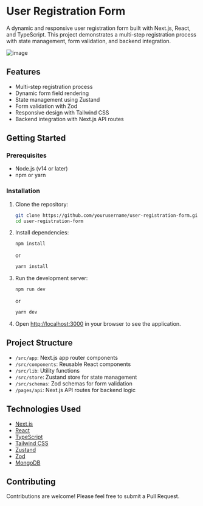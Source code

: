 # User Registration Form

A dynamic and responsive user registration form built with Next.js, React, and TypeScript. This project demonstrates a multi-step registration process with state management, form validation, and backend integration.

![image](https://github.com/user-attachments/assets/cac26b5e-d360-41b6-a38f-660a80866884)


## Features

- Multi-step registration process
- Dynamic form field rendering
- State management using Zustand
- Form validation with Zod
- Responsive design with Tailwind CSS
- Backend integration with Next.js API routes

## Getting Started

### Prerequisites

- Node.js (v14 or later)
- npm or yarn


### Installation

1. Clone the repository:
   ```bash
   git clone https://github.com/yourusername/user-registration-form.git
   cd user-registration-form
   ```

2. Install dependencies:
   ```bash
   npm install
   ```
   or
   ```bash
   yarn install
   ```



3. Run the development server:
   ```bash
   npm run dev
   ```
   or
   ```bash
   yarn dev
   ```

4. Open [http://localhost:3000](http://localhost:3000) in your browser to see the application.

## Project Structure

- `/src/app`: Next.js app router components
- `/src/components`: Reusable React components
- `/src/lib`: Utility functions
- `/src/store`: Zustand store for state management
- `/src/schemas`: Zod schemas for form validation
- `/pages/api`: Next.js API routes for backend logic

## Technologies Used

- [Next.js](https://nextjs.org/)
- [React](https://reactjs.org/)
- [TypeScript](https://www.typescriptlang.org/)
- [Tailwind CSS](https://tailwindcss.com/)
- [Zustand](https://github.com/pmndrs/zustand)
- [Zod](https://github.com/colinhacks/zod)
- [MongoDB](https://www.mongodb.com/)

## Contributing

Contributions are welcome! Please feel free to submit a Pull Request.
